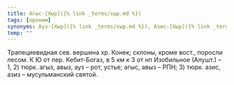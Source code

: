 ```yaml
---
title: Агыс-[Хыр]({% link _terms/хыр.md %})
tags: [ороним]
synonyms: Ауз-[Хыр]({% link _terms/хыр.md %}), Азис-[Хыр]({% link _terms/хыр.md %})
temp: ""
---
```


Трапециевидная сев. вершина хр. Конек; склоны, кроме вост., поросли лесом. К Ю
от пер. Кебит-Богаз, в 5 км к З от нп Изобильное (Алушт.) – 1, 2) тюрк. агыз,
авыз, ауз – рот, устье; агыс, авыз – РПН; 3) тюрк. азис, азиз – мусульманский
святой.
